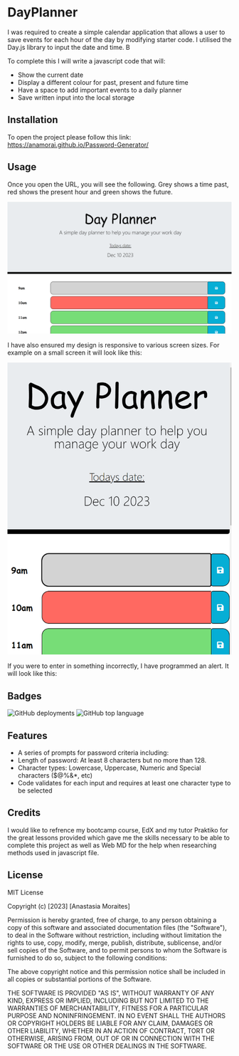 # DayPlanner

I was required to create a simple calendar application that allows a user to save events for each hour of the day by modifying starter code. I utilised the Day.js library to input the date and time. B

To complete this I will write a javascript code that will:

* Show the current date
* Display a different colour for past, present and future time
* Have a space to add important events to a daily planner
* Save written input into the local storage

## Installation

To open the project please follow this link: https://anamorai.github.io/Password-Generator/

## Usage 

Once you open the URL, you will see the following. Grey shows a time past, red shows the present hour and green shows the future.

![This is the first thing you will see after opening the website](assets/images/1.png)


I have also ensured my design is responsive to various screen sizes. For example on a small screen it will look like this: 

![A screenshot showing how the image will look on a smaller screen](assets/images/2.png)

If you were to enter in something incorrectly, I have programmed an alert. It will look like this: 

## Badges

![GitHub deployments](https://img.shields.io/github/deployments/anamorai/Password-Generator/github-pages)
![GitHub top language](https://img.shields.io/github/languages/top/anamorai/Password-Generator)


## Features

- A series of prompts for password criteria including:
- Length of password: At least 8 characters but no more than 128.
- Character types: Lowercase, Uppercase, Numeric and Special characters ($@%&*, etc)
- Code validates for each input and requires at least one character type to be selected

## Credits

I would like to refrence my bootcamp course, EdX and my tutor Praktiko for the great lessons provided which gave me the skills necessary to be able to complete this project as well as Web MD for the help when researching methods used in javascript file.

## License

MIT License

Copyright (c) [2023] [Anastasia Moraites]

Permission is hereby granted, free of charge, to any person obtaining a copy
of this software and associated documentation files (the "Software"), to deal
in the Software without restriction, including without limitation the rights
to use, copy, modify, merge, publish, distribute, sublicense, and/or sell
copies of the Software, and to permit persons to whom the Software is
furnished to do so, subject to the following conditions:

The above copyright notice and this permission notice shall be included in all
copies or substantial portions of the Software.

THE SOFTWARE IS PROVIDED "AS IS", WITHOUT WARRANTY OF ANY KIND, EXPRESS OR
IMPLIED, INCLUDING BUT NOT LIMITED TO THE WARRANTIES OF MERCHANTABILITY,
FITNESS FOR A PARTICULAR PURPOSE AND NONINFRINGEMENT. IN NO EVENT SHALL THE
AUTHORS OR COPYRIGHT HOLDERS BE LIABLE FOR ANY CLAIM, DAMAGES OR OTHER
LIABILITY, WHETHER IN AN ACTION OF CONTRACT, TORT OR OTHERWISE, ARISING FROM,
OUT OF OR IN CONNECTION WITH THE SOFTWARE OR THE USE OR OTHER DEALINGS IN THE
SOFTWARE.